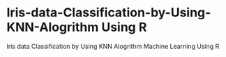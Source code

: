 # Iris-data-Classification-by-Using-KNN-Alogrithm Using R
Iris data Classification by Using KNN Alogrithm Machine Learning Using R
